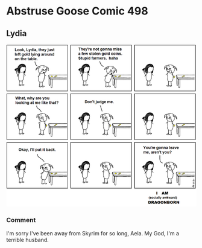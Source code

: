 # Abstruse Goose Comic 498
## Lydia

![image](comics/just_like_when_i_am_AFK.png)
### Comment
I'm sorry I've been away from Skyrim for so long, Aela. My God, I'm a terrible husband.
